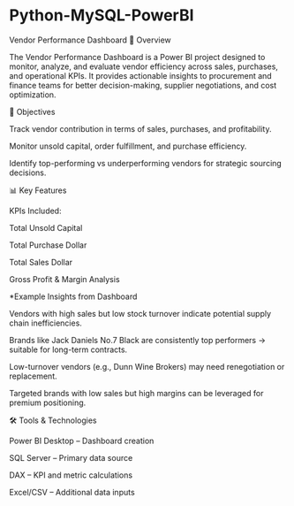 # Python-MySQL-PowerBI

Vendor Performance Dashboard
📌 Overview

The Vendor Performance Dashboard is a Power BI project designed to monitor, analyze, and evaluate vendor efficiency across sales, purchases, and operational KPIs.
It provides actionable insights to procurement and finance teams for better decision-making, supplier negotiations, and cost optimization.

🎯 Objectives

Track vendor contribution in terms of sales, purchases, and profitability.

Monitor unsold capital, order fulfillment, and purchase efficiency.

Identify top-performing vs underperforming vendors for strategic sourcing decisions.

📊 Key Features

KPIs Included:

Total Unsold Capital

Total Purchase Dollar

Total Sales Dollar

Gross Profit & Margin Analysis


*Example Insights from Dashboard

Vendors with high sales but low stock turnover indicate potential supply chain inefficiencies.

Brands like Jack Daniels No.7 Black are consistently top performers → suitable for long-term contracts.

Low-turnover vendors (e.g., Dunn Wine Brokers) may need renegotiation or replacement.

Targeted brands with low sales but high margins can be leveraged for premium positioning.

🛠️ Tools & Technologies

Power BI Desktop – Dashboard creation

SQL Server – Primary data source

DAX – KPI and metric calculations

Excel/CSV – Additional data inputs
